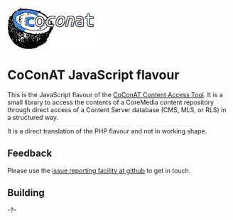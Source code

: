 ![CoConAT](https://raw.githubusercontent.com/mgoellnitz/coconat/master/template/coconat-small.png)

# CoConAT JavaScript flavour

This is the JavaScript flavour of the [CoConAT Content Access Tool](http://mgoellnitz.github.io/coconat/).
It is a small library to access the contents of a CoreMedia content repository 
through direct access of a Content Server database (CMS, MLS, or RLS) in a 
structured way.

It is a direct translation of the PHP flavour and not in working shape.


## Feedback

Please use the [issue reporting facility at github](https://github.com/mgoellnitz/coconat.script/issues) 
to get in touch.


## Building

-?-
